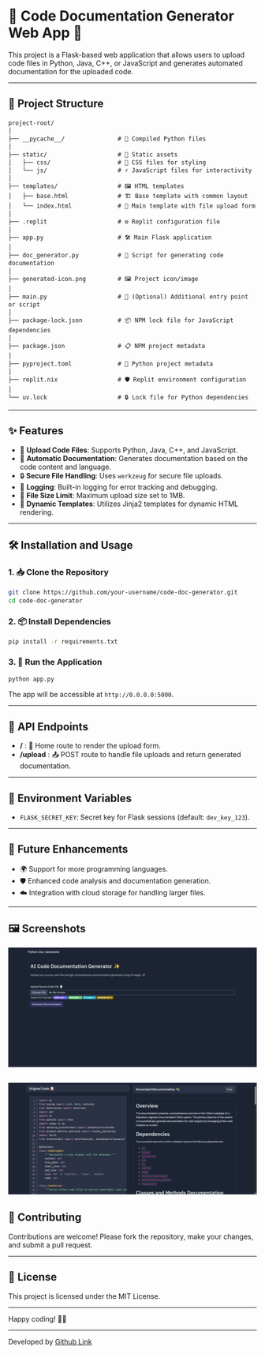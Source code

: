 # 📝 Code Documentation Generator Web App 🚀

This project is a Flask-based web application that allows users to upload code files in Python, Java, C++, or JavaScript and generates automated documentation for the uploaded code.

---

## 📂 Project Structure

```
project-root/
│
├── __pycache__/               # 🐍 Compiled Python files
│
├── static/                    # 📁 Static assets
│   ├── css/                   # 🎨 CSS files for styling
│   └── js/                    # ⚡ JavaScript files for interactivity
│
├── templates/                 # 🖼️ HTML templates
│   ├── base.html              # 🏗️ Base template with common layout
│   └── index.html             # 📝 Main template with file upload form
│
├── .replit                    # ⚙️ Replit configuration file
│
├── app.py                     # 🛠️ Main Flask application
│
├── doc_generator.py           # 📄 Script for generating code documentation
│
├── generated-icon.png         # 🖼️ Project icon/image
│
├── main.py                    # 🐍 (Optional) Additional entry point or script
│
├── package-lock.json          # 📦 NPM lock file for JavaScript dependencies
│
├── package.json               # 📋 NPM project metadata
│
├── pyproject.toml             # 📝 Python project metadata
│
├── replit.nix                 # 🛡️ Replit environment configuration
│
└── uv.lock                    # 🔒 Lock file for Python dependencies
```

---

## ✨ Features

- 🔄 **Upload Code Files**: Supports Python, Java, C++, and JavaScript.
- 📜 **Automatic Documentation**: Generates documentation based on the code content and language.
- 🔒 **Secure File Handling**: Uses `werkzeug` for secure file uploads.
- 🐛 **Logging**: Built-in logging for error tracking and debugging.
- 📏 **File Size Limit**: Maximum upload size set to 1MB.
- 🎨 **Dynamic Templates**: Utilizes Jinja2 templates for dynamic HTML rendering.

---

## 🛠️ Installation and Usage

### 1. 📥 Clone the Repository
```bash
git clone https://github.com/your-username/code-doc-generator.git
cd code-doc-generator
```

### 2. 📦 Install Dependencies
```bash
pip install -r requirements.txt
```

### 3. 🚀 Run the Application
```bash
python app.py
```

The app will be accessible at `http://0.0.0.0:5000`.

---

## 🔗 API Endpoints

- **/** : 🏡 Home route to render the upload form.
- **/upload** : 📤 POST route to handle file uploads and return generated documentation.

---

## 🔑 Environment Variables

- `FLASK_SECRET_KEY`: Secret key for Flask sessions (default: `dev_key_123`).

---

## 🔮 Future Enhancements

- 🌍 Support for more programming languages.
- 🛡️ Enhanced code analysis and documentation generation.
- ☁️ Integration with cloud storage for handling larger files.

---

## 🖼️ Screenshots
![Sample1](<to use1.JPG>)

![Sample2](<to use2.JPG>)
---

## 🤝 Contributing

Contributions are welcome! Please fork the repository, make your changes, and submit a pull request.

---

## 📄 License

This project is licensed under the MIT License.

---

Happy coding! 🚀🎉

---

Developed by [Github Link](https://github.com/ashwathnakate)
